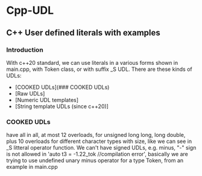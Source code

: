 # Cpp-UDL
## C++ User defined literals with examples
### Introduction
With c++20 standard, we can use literals in a various forms shown in main.cpp, with Token
class, or with suffix _S UDL.
There are these kinds of UDLs:
- [COOKED UDLs](### COOKED UDLs)
- [Raw UDLs]
- [Numeric UDL templates]
- [String template UDLs (since c++20)]

### COOKED UDLs
have all in all, at most 12 overloads, for unsigned long long, long double, plus 10
overloads for different character types with size, like we can see in _S litteral
operator function.
We can't have signed UDLs, e.g. minus, "-" sign is not allowed in
'auto t3 = -1.22_tok //compilation error',
basically we are trying to use undefined unary minus operator for a type Token,
from an example in main.cpp



